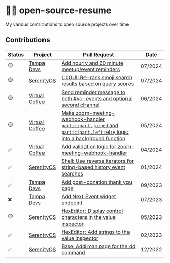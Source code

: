 # 👨‍💻 open-source-resume

My various contributions to open source projects over time

## Contributions

| Status | Project                                                             | Pull Request                                                                                                                                                               | Date    |
|--------|---------------------------------------------------------------------|----------------------------------------------------------------------------------------------------------------------------------------------------------------------------|---------|
| 🟡     | [Tampa Devs](https://github.com/TampaDevs/events-slack-push/pull/3) | [Add hourly and 60 minute meetup/event reminders](https://github.com/TampaDevs/events-slack-push)                                                                          | 07/2024 |
| 🟡     | [SerenityOS](https://github.com/SerenityOS/serenity)                | [LibGUI: Re-rank emoji search results based on query scores](https://github.com/SerenityOS/serenity/pull/24644)                                                            | 07/2024 |
| 🟡     | [Virtual Coffee](https://github.com/Virtual-Coffee/webhooks)        | [Send reminder message to both #vc-events and optional second channel](https://github.com/Virtual-Coffee/webhooks/pull/24)                                                 | 06/2024 |
| 🟡     | [Virtual Coffee](https://github.com/Virtual-Coffee/webhooks)        | [Make zoom-meeting-webhook-handler `participant.joined` and `participant.left` retry logic into a background function](https://github.com/Virtual-Coffee/webhooks/pull/21) | 05/2024 |
| ✅     | [Virtual Coffee](https://github.com/Virtual-Coffee/webhooks)        | [Add validation logic for zoom-meeting-webhook-handler](https://github.com/Virtual-Coffee/webhooks/pull/19)                                                                | 04/2024 |
| ✅     | [SerenityOS](https://github.com/SerenityOS/serenity)                | [Shell: Use reverse iterators for string-based history event searches](https://github.com/SerenityOS/serenity/pull/22904)                                                  | 01/2024 |
| ✅     | [Tampa Devs](https://github.com/TampaDevs/tampadevs)                | [Add post-donation thank you page](https://github.com/TampaDevs/tampadevs/pull/119)                                                                                        | 09/2023 |
| ❌     | [Tampa Devs](https://github.com/TampaDevs/events.api.tampa.dev)     | [Add Next Event widget endpoint](https://github.com/TampaDevs/events.api.tampa.dev/pull/6)                                                                                 | 07/2023 |
| 🟡     | [SerenityOS](https://github.com/SerenityOS/serenity)                | [HexEditor: Display control characters in the value inspector](https://github.com/SerenityOS/serenity/pull/17488)                                                          | 05/2023 |
| ✅     | [SerenityOS](https://github.com/SerenityOS/serenity)                | [HexEditor: Add strings to the value inspector](https://github.com/SerenityOS/serenity/pull/16979)                                                                         | 02/2023 |
| ✅     | [SerenityOS](https://github.com/SerenityOS/serenity)                | [Base: Add man page for the dd command](https://github.com/SerenityOS/serenity/pull/16472)                                                                                 | 12/2022 |

